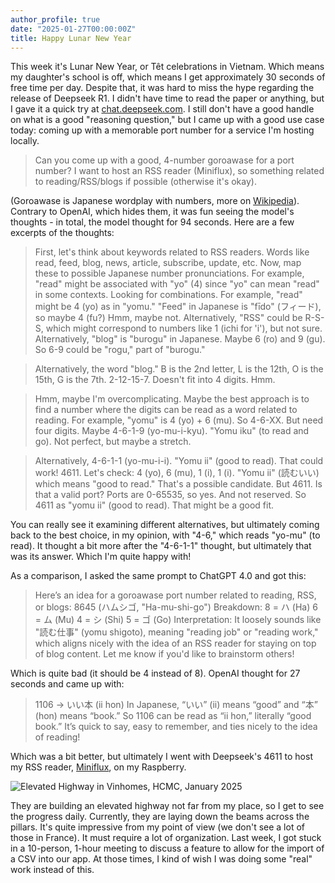 ```yaml
---
author_profile: true
date: "2025-01-27T00:00:00Z"
title: Happy Lunar New Year
---
```


This week it's Lunar New Year, or Têt celebrations in Vietnam. Which means my daughter's school is off, which means I get approximately 30 seconds of free time per day. Despite that, it was hard to miss the hype regarding the release of Deepseek R1. I didn't have time to read the paper or anything, but I gave it a quick try at [chat.deepseek.com](chat.deepseek.com). I still don't have a good handle on what is a good "reasoning question," but I came up with a good use case today: coming up with a memorable port number for a service I'm hosting locally.

> Can you come up with a good, 4-number goroawase for a port number? I want to host an RSS reader (Miniflux), so something related to reading/RSS/blogs if possible (otherwise it's okay).

(Goroawase is Japanese wordplay with numbers, more on [Wikipedia](https://en.wikipedia.org/wiki/Japanese_wordplay)).
Contrary to OpenAI, which hides them, it was fun seeing the model's thoughts - in total, the model thought for 94 seconds. Here are a few excerpts of the thoughts:

> First, let's think about keywords related to RSS readers. Words like read, feed, blog, news, article, subscribe, update, etc. Now, map these to possible Japanese number pronunciations. For example, "read" might be associated with "yo" (4) since "yo" can mean "read" in some contexts.
> Looking for combinations. For example, "read" might be 4 (yo) as in "yomu." "Feed" in Japanese is "fīdo" (フィード), so maybe 4 (fu?) Hmm, maybe not. Alternatively, "RSS" could be R-S-S, which might correspond to numbers like 1 (ichi for 'i'), but not sure. Alternatively, "blog" is "burogu" in Japanese. Maybe 6 (ro) and 9 (gu). So 6-9 could be "rogu," part of "burogu."

> Alternatively, the word "blog." B is the 2nd letter, L is the 12th, O is the 15th, G is the 7th. 2-12-15-7. Doesn't fit into 4 digits. Hmm.

> Hmm, maybe I'm overcomplicating. Maybe the best approach is to find a number where the digits can be read as a word related to reading. For example, "yomu" is 4 (yo) + 6 (mu). So 4-6-XX. But need four digits. Maybe 4-6-1-9 (yo-mu-i-kyu). "Yomu iku" (to read and go). Not perfect, but maybe a stretch.

> Alternatively, 4-6-1-1 (yo-mu-i-i). "Yomu ii" (good to read). That could work! 4611. Let's check: 4 (yo), 6 (mu), 1 (i), 1 (i). "Yomu ii" (読むいい) which means "good to read." That's a possible candidate. But 4611. Is that a valid port? Ports are 0-65535, so yes. And not reserved. So 4611 as "yomu ii" (good to read). That might be a good fit.

You can really see it examining different alternatives, but ultimately coming back to the best choice, in my opinion, with "4-6," which reads "yo-mu" (to read). It thought a bit more after the "4-6-1-1" thought, but ultimately that was its answer. Which I'm quite happy with!

As a comparison, I asked the same prompt to ChatGPT 4.0 and got this:

> Here’s an idea for a goroawase port number related to reading, RSS, or blogs:
> 8645 (ハムシゴ, "Ha-mu-shi-go")
>    Breakdown:
>        8 = ハ (Ha)
>        6 = ム (Mu)
>        4 = シ (Shi)
>        5 = ゴ (Go)
> Interpretation: It loosely sounds like "読む仕事" (yomu shigoto), meaning "reading job" or "reading work," which aligns nicely with the idea of an RSS reader for staying on top of blog content.
> Let me know if you'd like to brainstorm others!

Which is quite bad (it should be 4 instead of 8). OpenAI thought for 27 seconds and came up with:

> 1106 → いい本 (ii hon)
> In Japanese, “いい” (ii) means “good” and “本” (hon) means “book.” So 1106 can be read as “ii hon,” literally “good book.” It’s quick to say, easy to remember, and ties nicely to the idea of reading!

Which was a bit better, but ultimately I went with Deepseek's 4611 to host my RSS reader, [Miniflux](https://miniflux.app/), on my Raspberry.

![Elevated Highway in Vinhomes, HCMC, January 2025](/assets/images/elevated_highway_vinhomes.jpg)

They are building an elevated highway not far from my place, so I get to see the progress daily. Currently, they are laying down the beams across the pillars. It's quite impressive from my point of view (we don't see a lot of those in France). It must require a lot of organization. Last week, I got stuck in a 10-person, 1-hour meeting to discuss a feature to allow for the import of a CSV into our app. At those times, I kind of wish I was doing some "real" work instead of this.

